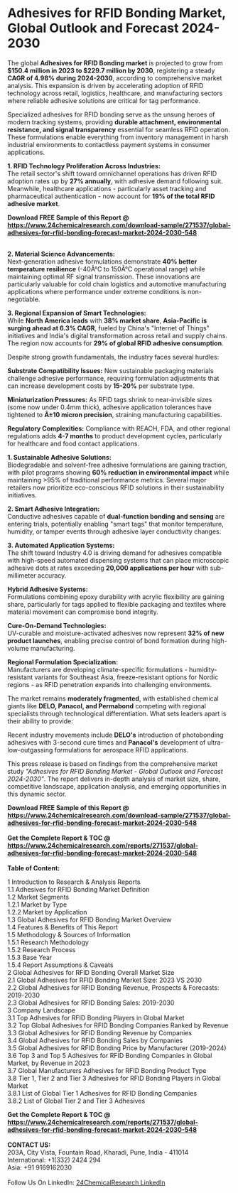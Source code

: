 <h1>Adhesives for RFID Bonding Market, Global Outlook and Forecast 2024-2030</h1><p>The global <strong>Adhesives for RFID Bonding market</strong> is projected to grow from <strong>$150.4 million in 2023 to $229.7 million by 2030</strong>, registering a steady <strong>CAGR of 4.98% during 2024-2030</strong>, according to comprehensive market analysis. This expansion is driven by accelerating adoption of RFID technology across retail, logistics, healthcare, and manufacturing sectors where reliable adhesive solutions are critical for tag performance.</p><p>Specialized adhesives for RFID bonding serve as the unsung heroes of modern tracking systems, providing <strong>durable attachment, environmental resistance, and signal transparency</strong> essential for seamless RFID operation. These formulations enable everything from inventory management in harsh industrial environments to contactless payment systems in consumer applications.</p><p><strong>1. RFID Technology Proliferation Across Industries:</strong><br>
The retail sector's shift toward omnichannel operations has driven RFID adoption rates up by <strong>27% annually</strong>, with adhesive demand following suit. Meanwhile, healthcare applications - particularly asset tracking and pharmaceutical authentication - now account for <strong>19% of the total RFID adhesive market</strong>.</p><div><b>Download FREE Sample of this Report @ 
            <a href="https://www.24chemicalresearch.com/download-sample/271537/global-adhesives-for-rfid-bonding-forecast-market-2024-2030-548">
            https://www.24chemicalresearch.com/download-sample/271537/global-adhesives-for-rfid-bonding-forecast-market-2024-2030-548</a></b></div><br><p><strong>2. Material Science Advancements:</strong><br>
Next-generation adhesive formulations demonstrate <strong>40% better temperature resilience</strong> (-40Â°C to 150Â°C operational range) while maintaining optimal RF signal transmission. These innovations are particularly valuable for cold chain logistics and automotive manufacturing applications where performance under extreme conditions is non-negotiable.</p><p><strong>3. Regional Expansion of Smart Technologies:</strong><br>
While <strong>North America leads</strong> with <strong>38% market share</strong>, <strong>Asia-Pacific is surging ahead at 6.3% CAGR</strong>, fueled by China's "Internet of Things" initiatives and India's digital transformation across retail and supply chains. The region now accounts for <strong>29% of global RFID adhesive consumption</strong>.</p><p>Despite strong growth fundamentals, the industry faces several hurdles:</p><p><strong>Substrate Compatibility Issues:</strong> New sustainable packaging materials challenge adhesive performance, requiring formulation adjustments that can increase development costs by <strong>15-20%</strong> per substrate type.</p><p><strong>Miniaturization Pressures:</strong> As RFID tags shrink to near-invisible sizes (some now under 0.4mm thick), adhesive application tolerances have tightened to <strong>Â±10 micron precision</strong>, straining manufacturing capabilities.</p><p><strong>Regulatory Complexities:</strong> Compliance with REACH, FDA, and other regional regulations adds <strong>4-7 months</strong> to product development cycles, particularly for healthcare and food contact applications.</p><p><strong>1. Sustainable Adhesive Solutions:</strong><br>
Biodegradable and solvent-free adhesive formulations are gaining traction, with pilot programs showing <strong>60% reduction in environmental impact</strong> while maintaining &gt;95% of traditional performance metrics. Several major retailers now prioritize eco-conscious RFID solutions in their sustainability initiatives.</p><p><strong>2. Smart Adhesive Integration:</strong><br>
Conductive adhesives capable of <strong>dual-function bonding and sensing</strong> are entering trials, potentially enabling "smart tags" that monitor temperature, humidity, or tamper events through adhesive layer conductivity changes.</p><p><strong>3. Automated Application Systems:</strong><br>
The shift toward Industry 4.0 is driving demand for adhesives compatible with high-speed automated dispensing systems that can place microscopic adhesive dots at rates exceeding <strong>20,000 applications per hour</strong> with sub-millimeter accuracy.</p><p><strong>Hybrid Adhesive Systems:</strong><br>
	Formulations combining epoxy durability with acrylic flexibility are gaining share, particularly for tags applied to flexible packaging and textiles where material movement can compromise bond integrity.</p><p><strong>Cure-On-Demand Technologies:</strong><br>
	UV-curable and moisture-activated adhesives now represent <strong>32% of new product launches</strong>, enabling precise control of bond formation during high-volume manufacturing.</p><p><strong>Regional Formulation Specialization:</strong><br>
	Manufacturers are developing climate-specific formulations - humidity-resistant variants for Southeast Asia, freeze-resistant options for Nordic regions - as RFID penetration expands into challenging environments.</p><p>The market remains <strong>moderately fragmented</strong>, with established chemical giants like <strong>DELO, Panacol, and Permabond</strong> competing with regional specialists through technological differentiation. What sets leaders apart is their ability to provide:</p><p>Recent industry movements include <strong>DELO's</strong> introduction of photobonding adhesives with 3-second cure times and <strong>Panacol's</strong> development of ultra-low-outgassing formulations for aerospace RFID applications.</p><p>This press release is based on findings from the comprehensive market study <em>"Adhesives for RFID Bonding Market - Global Outlook and Forecast 2024-2030"</em>. The report delivers in-depth analysis of market size, share, competitive landscape, application analysis, and emerging opportunities in this dynamic sector.</p><div><b>Download FREE Sample of this Report @ 
            <a href="https://www.24chemicalresearch.com/download-sample/271537/global-adhesives-for-rfid-bonding-forecast-market-2024-2030-548">
            https://www.24chemicalresearch.com/download-sample/271537/global-adhesives-for-rfid-bonding-forecast-market-2024-2030-548</a></b></div><br><div><b>Get the Complete Report & TOC @ 
            <a href="https://www.24chemicalresearch.com/reports/271537/global-adhesives-for-rfid-bonding-forecast-market-2024-2030-548">
            https://www.24chemicalresearch.com/reports/271537/global-adhesives-for-rfid-bonding-forecast-market-2024-2030-548</a></b></div><br>
            <b>Table of Content:</b><p>1 Introduction to Research & Analysis Reports<br />
    1.1 Adhesives for RFID Bonding Market Definition<br />
    1.2 Market Segments<br />
        1.2.1 Market by Type<br />
        1.2.2 Market by Application<br />
    1.3 Global Adhesives for RFID Bonding Market Overview<br />
    1.4 Features & Benefits of This Report<br />
    1.5 Methodology & Sources of Information<br />
        1.5.1 Research Methodology<br />
        1.5.2 Research Process<br />
        1.5.3 Base Year<br />
        1.5.4 Report Assumptions & Caveats<br />
2 Global Adhesives for RFID Bonding Overall Market Size<br />
    2.1 Global Adhesives for RFID Bonding Market Size: 2023 VS 2030<br />
    2.2 Global Adhesives for RFID Bonding Revenue, Prospects & Forecasts: 2019-2030<br />
    2.3 Global Adhesives for RFID Bonding Sales: 2019-2030<br />
3 Company Landscape<br />
    3.1 Top Adhesives for RFID Bonding Players in Global Market<br />
    3.2 Top Global Adhesives for RFID Bonding Companies Ranked by Revenue<br />
    3.3 Global Adhesives for RFID Bonding Revenue by Companies<br />
    3.4 Global Adhesives for RFID Bonding Sales by Companies<br />
    3.5 Global Adhesives for RFID Bonding Price by Manufacturer (2019-2024)<br />
    3.6 Top 3 and Top 5 Adhesives for RFID Bonding Companies in Global Market, by Revenue in 2023<br />
    3.7 Global Manufacturers Adhesives for RFID Bonding Product Type<br />
    3.8 Tier 1, Tier 2 and Tier 3 Adhesives for RFID Bonding Players in Global Market<br />
        3.8.1 List of Global Tier 1 Adhesives for RFID Bonding Companies<br />
        3.8.2 List of Global Tier 2 and Tier 3 Adhesives</p><div><b>Get the Complete Report & TOC @ 
            <a href="https://www.24chemicalresearch.com/reports/271537/global-adhesives-for-rfid-bonding-forecast-market-2024-2030-548">
            https://www.24chemicalresearch.com/reports/271537/global-adhesives-for-rfid-bonding-forecast-market-2024-2030-548</a></b></div><br><b>CONTACT US:</b><br>
            203A, City Vista, Fountain Road, Kharadi, Pune, India - 411014<br>
            International: +1(332) 2424 294<br>
            Asia: +91 9169162030 <br><br>
            Follow Us On LinkedIn: <a href="https://www.linkedin.com/company/24chemicalresearch/">24ChemicalResearch LinkedIn</a>